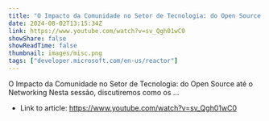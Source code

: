 ```yaml
---
title: "O Impacto da Comunidade no Setor de Tecnologia: do Open Source até o Networking"
date: 2024-08-02T13:15:34Z
link: https://www.youtube.com/watch?v=sv_Qgh01wC0
showShare: false
showReadTime: false
thumbnail: images/misc.png
tags: ["developer.microsoft.com/en-us/reactor"]
---
```

O Impacto da Comunidade no Setor de Tecnologia: do Open Source até o Networking Nesta sessão, discutiremos como os ...

- Link to article: https://www.youtube.com/watch?v=sv_Qgh01wC0